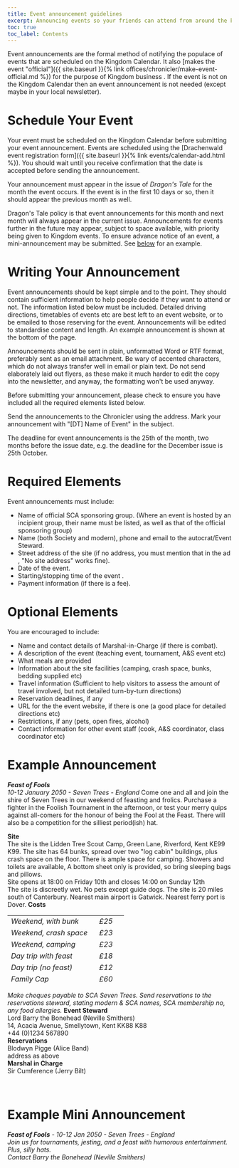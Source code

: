 ```yaml
---
title: Event announcement guidelines
excerpt: Announcing events so your friends can attend from around the kingdom
toc: true
toc_label: Contents
---
```


Event announcements are the formal method of notifying the populace of events that are scheduled on the Kingdom Calendar. It also [makes the event "official"]({{ site.baseurl }}{% link offices/chronicler/make-event-official.md %}) for the purpose of Kingdom business . If the event is not on the Kingdom Calendar then an event announcement is not needed (except maybe in your local newsletter).

# Schedule Your Event

Your event must be scheduled on the Kingdom Calendar before submitting your event announcement. Events are scheduled using the [Drachenwald event registration form]({{ site.baseurl }}{% link events/calendar-add.html %}). You should wait until you receive confirmation that the date is accepted before sending the announcement.

Your announcement must appear in the issue of <em>Dragon's Tale</em> for the month the event occurs. If the event is in the first 10 days or so, then it should appear the previous month as well. 

Dragon's Tale policy is that event announcements for this month and next month will always appear in the current issue. Announcements for events further in the future may appear, subject to space available, with priority being given to Kingdom events. To ensure advance notice of an event, a mini-announcement may be submitted. See <a href="#mini">below</a> for an example. 

# Writing Your Announcement

Event announcements should be kept simple and to the point. They should contain sufficient information to help people decide if they want to attend or not. The information listed below must be included. Detailed driving directions, timetables of events etc are best left to an event website, or to be emailed to those reserving for the event. Announcements will be edited to standardise content and length. An example announcement is shown
at the bottom of the page.

Announcements should be sent in plain, unformatted Word or RTF format, preferably sent as an email attachment. Be wary of accented characters, which do not always transfer well in email or plain text. Do not send elaborately laid out flyers, as these make it much harder to edit the copy into the newsletter, and anyway, the formatting won't be used anyway.

Before submitting your announcement, please check to ensure you have included all the required elements listed below.

Send the announcements to the Chronicler using the <script>document.write(String.fromCharCode(60,97,32,104,114,101,102,61,39,109,97,105,108,116,111,58,99,104,114,111,110,105,99,108,101,114,64,100,114,97,99,104,101,110,119,97,108,100,46,115,99,97,46,111,114,103,39,62,99,104,114,111,110,105,99,108,101,114,64,100,114,97,99,104,101,110,119,97,108,100,46,115,99,97,46,111,114,103,60,47,97,62));</script> address. Mark your announcement with "[DT] Name of Event" in the subject.

The deadline for event announcements is the 25th of the month, two months before the issue date, e.g. the deadline for the December issue is 25th October.


# Required Elements

Event announcements must include:

*  Name of official SCA sponsoring group.  (Where an event is hosted by an incipient group, their name must be listed, as well as that of the official sponsoring group)
*  Name (both Society and modern), phone and email to the autocrat/Event Steward. 
*  Street address of the site (if no address, you must mention that in the ad , "No site address" works fine). 
*  Date of the event. 
* Starting/stopping time of the event . 
* Payment information (if there is a fee).

# Optional Elements

You are encouraged to include:

* Name and contact details of Marshal-in-Charge (if there is combat). 
* A description of the event (teaching event, tournament, A&amp;S event etc)
* What meals are provided
* Information about the site facilities (camping, crash space, bunks, bedding supplied etc)
* Travel information (Sufficient to help visitors to assess the amount of travel involved, but not detailed turn-by-turn directions)
* Reservation deadlines, if any 
* URL for the the event website, if there is one (a good place for detailed directions etc) 
* Restrictions, if any (pets, open fires, alcohol)
* Contact information for other event staff (cook, A&amp;S coordinator, class coordinator etc)

# Example Announcement

<em><strong>Feast of Fools</strong><br />10-12 January 2050 - Seven Trees - England</em>
Come one and all and join the shire of Seven Trees in our weekend of feasting and frolics. Purchase a fighter in the Foolish Tournament in the afternoon, or test your merry quips against all-comers for the honour of being the Fool at the Feast. There will also be a competition for the silliest period(ish) hat.

<strong>Site</strong><br />The site is the Lidden Tree Scout Camp, Green Lane, Riverford, Kent KE99 K99. The site has 64 bunks, spread over two "log cabin" buildings, plus crash space on the floor. There is ample space for camping. Showers and toilets are available, A bottom sheet only is provided, so bring sleeping bags and pillows.<br />Site opens at 18:00 on Friday 10th and closes 14:00 on Sunday 12th<br />The site is discreetly wet. No pets except guide dogs.
The site is 20 miles south of Canterbury. Nearest main airport is Gatwick. Nearest ferry port is Dover.
<strong>Costs</strong>
<table style="width: 262px; height: 155px;" border="0" cellspacing="2" cellpadding="2">
<tbody>
<tr>
<td width="200"><em>Weekend, with bunk<br /></em></td>
<td width="50"><em>£25</em></td>
</tr>
<tr>
<td width="200"><em>Weekend, crash space<br /></em></td>
<td width="50"><em>£23</em></td>
</tr>
<tr>
<td width="200"><em>Weekend, camping<br /></em></td>
<td width="50"><em>£23</em></td>
</tr>
<tr>
<td width="200"><em>Day trip with feast<br /></em></td>
<td width="50"><em>£18</em></td>
</tr>
<tr>
<td width="200"><em>Day trip (no feast)<br /></em></td>
<td width="50"><em>£12</em></td>
</tr>
<tr>
<td><em>Family Cap<br /></em></td>
<td width="50"><em>£60</em></td>
</tr>
<tr>
<td width="200"><em>Kids under 5<br /></em></td>
<td width="50"><em>Free</em></td>
</tr>
</tbody>
</table>
<em>Make cheques payable to SCA Seven Trees. Send reservations to the reservations steward, stating modern &amp; SCA names, SCA membership no, any food allergies.</em>
<strong>Event Steward</strong><br />Lord Barry the Bonehead (Neville Smithers)<br />14, Acacia Avenue, Smellytown, Kent KK88 K88<br />+44 (0)1234 567890<br /><script>document.write(String.fromCharCode(60,97,32,104,114,101,102,61,39,109,97,105,108,116,111,58,98,97,114,114,121,64,98,111,110,101,104,101,97,100,46,111,114,103,39,62,98,97,114,114,121,64,98,111,110,101,104,101,97,100,46,111,114,103,60,47,97,62));</script>
<strong>Reservations</strong><br />Blodwyn Pigge (Alice Band)<br />address as above<br /><script>document.write(String.fromCharCode(60,97,32,104,114,101,102,61,39,109,97,105,108,116,111,58,97,108,105,99,101,64,98,111,110,101,104,101,97,100,46,111,114,103,39,62,97,108,105,99,101,64,98,111,110,101,104,101,97,100,46,111,114,103,60,47,97,62));</script>
<strong>Marshal in Charge</strong><br />Sir Cumference (Jerry Bilt)<br /><script>document.write(String.fromCharCode(60,97,32,104,114,101,102,61,39,109,97,105,108,116,111,58,106,101,114,114,121,64,99,111,119,98,111,121,99,111,110,116,114,97,99,116,111,114,115,46,99,111,109,39,62,106,101,114,114,121,64,99,111,119,98,111,121,99,111,110,116,114,97,99,116,111,114,115,46,99,111,109,60,47,97,62));</script><br /><br /> <a name="mini"></a>

# Example Mini Announcement

<em><strong>Feast of Fools</strong> - 10-12 Jan 2050 - Seven Trees - England<br />Join us for tournaments, jesting, and a feast with humorous entertainment. Plus, silly hats.<br />Contact Barry the Bonehead (Neville Smithers) <script>document.write(String.fromCharCode(60,97,32,104,114,101,102,61,39,109,97,105,108,116,111,58,98,97,114,114,121,64,98,111,110,101,104,101,97,100,46,111,114,103,39,62,98,97,114,114,121,64,98,111,110,101,104,101,97,100,46,111,114,103,60,47,97,62));</script></em>
